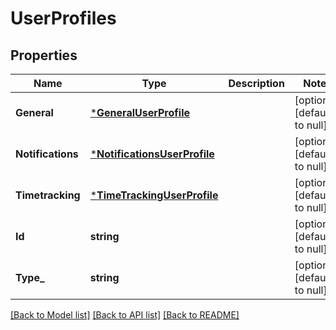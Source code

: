 # UserProfiles

## Properties
Name | Type | Description | Notes
------------ | ------------- | ------------- | -------------
**General** | [***GeneralUserProfile**](GeneralUserProfile.md) |  | [optional] [default to null]
**Notifications** | [***NotificationsUserProfile**](NotificationsUserProfile.md) |  | [optional] [default to null]
**Timetracking** | [***TimeTrackingUserProfile**](TimeTrackingUserProfile.md) |  | [optional] [default to null]
**Id** | **string** |  | [optional] [default to null]
**Type_** | **string** |  | [optional] [default to null]

[[Back to Model list]](../README.md#documentation-for-models) [[Back to API list]](../README.md#documentation-for-api-endpoints) [[Back to README]](../README.md)

